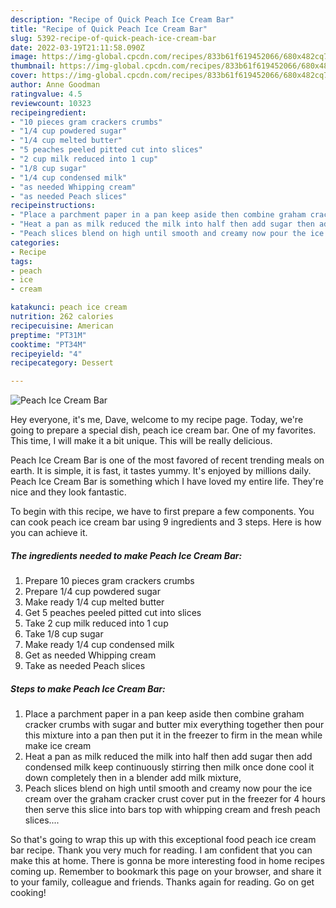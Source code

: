 ```yaml
---
description: "Recipe of Quick Peach Ice Cream Bar"
title: "Recipe of Quick Peach Ice Cream Bar"
slug: 5392-recipe-of-quick-peach-ice-cream-bar
date: 2022-03-19T21:11:58.090Z
image: https://img-global.cpcdn.com/recipes/833b61f619452066/680x482cq70/peach-ice-cream-bar-recipe-main-photo.jpg
thumbnail: https://img-global.cpcdn.com/recipes/833b61f619452066/680x482cq70/peach-ice-cream-bar-recipe-main-photo.jpg
cover: https://img-global.cpcdn.com/recipes/833b61f619452066/680x482cq70/peach-ice-cream-bar-recipe-main-photo.jpg
author: Anne Goodman
ratingvalue: 4.5
reviewcount: 10323
recipeingredient:
- "10 pieces gram crackers crumbs"
- "1/4 cup powdered sugar"
- "1/4 cup melted butter"
- "5 peaches peeled pitted cut into slices"
- "2 cup milk reduced into 1 cup"
- "1/8 cup sugar"
- "1/4 cup condensed milk"
- "as needed Whipping cream"
- "as needed Peach slices"
recipeinstructions:
- "Place a parchment paper in a pan keep aside then combine graham cracker crumbs with sugar and butter mix everything together then pour this mixture into a pan then put it in the freezer to firm in the mean while make ice cream"
- "Heat a pan as milk reduced the milk into half then add sugar then add condensed milk keep continuously stirring then milk once done cool it down completely then in a blender add milk mixture,"
- "Peach slices blend on high until smooth and creamy now pour the ice cream over the graham cracker crust cover put in the freezer for 4 hours then serve this slice into bars top with whipping cream and fresh peach slices...."
categories:
- Recipe
tags:
- peach
- ice
- cream

katakunci: peach ice cream 
nutrition: 262 calories
recipecuisine: American
preptime: "PT31M"
cooktime: "PT34M"
recipeyield: "4"
recipecategory: Dessert

---
```



![Peach Ice Cream Bar](https://img-global.cpcdn.com/recipes/833b61f619452066/680x482cq70/peach-ice-cream-bar-recipe-main-photo.jpg)

Hey everyone, it's me, Dave, welcome to my recipe page. Today, we're going to prepare a special dish, peach ice cream bar. One of my favorites. This time, I will make it a bit unique. This will be really delicious.



Peach Ice Cream Bar is one of the most favored of recent trending meals on earth. It is simple, it is fast, it tastes yummy. It's enjoyed by millions daily. Peach Ice Cream Bar is something which I have loved my entire life. They're nice and they look fantastic.


To begin with this recipe, we have to first prepare a few components. You can cook peach ice cream bar using 9 ingredients and 3 steps. Here is how you can achieve it.

<!--inarticleads1-->

##### The ingredients needed to make Peach Ice Cream Bar:

1. Prepare 10 pieces gram crackers crumbs
1. Prepare 1/4 cup powdered sugar
1. Make ready 1/4 cup melted butter
1. Get 5 peaches peeled pitted cut into slices
1. Take 2 cup milk reduced into 1 cup
1. Take 1/8 cup sugar
1. Make ready 1/4 cup condensed milk
1. Get as needed Whipping cream
1. Take as needed Peach slices




<!--inarticleads2-->

##### Steps to make Peach Ice Cream Bar:

1. Place a parchment paper in a pan keep aside then combine graham cracker crumbs with sugar and butter mix everything together then pour this mixture into a pan then put it in the freezer to firm in the mean while make ice cream
1. Heat a pan as milk reduced the milk into half then add sugar then add condensed milk keep continuously stirring then milk once done cool it down completely then in a blender add milk mixture,
1. Peach slices blend on high until smooth and creamy now pour the ice cream over the graham cracker crust cover put in the freezer for 4 hours then serve this slice into bars top with whipping cream and fresh peach slices....




So that's going to wrap this up with this exceptional food peach ice cream bar recipe. Thank you very much for reading. I am confident that you can make this at home. There is gonna be more interesting food in home recipes coming up. Remember to bookmark this page on your browser, and share it to your family, colleague and friends. Thanks again for reading. Go on get cooking!
